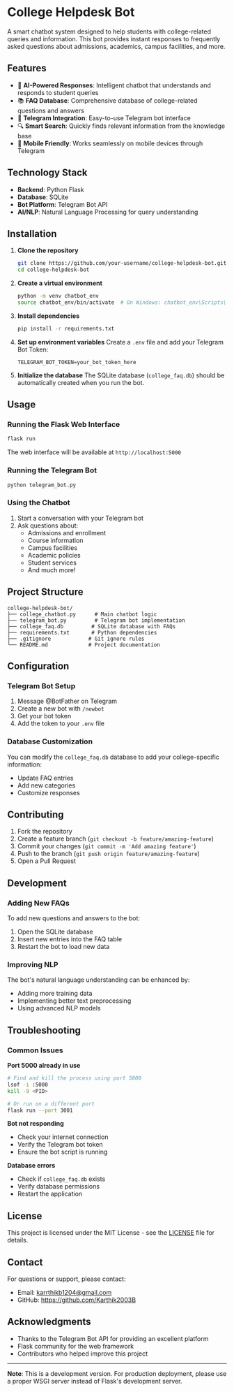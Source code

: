 # College Helpdesk Bot

A smart chatbot system designed to help students with college-related queries and information. This bot provides instant responses to frequently asked questions about admissions, academics, campus facilities, and more.

## Features

- 🤖 **AI-Powered Responses**: Intelligent chatbot that understands and responds to student queries
- 📚 **FAQ Database**: Comprehensive database of college-related questions and answers
- 💬 **Telegram Integration**: Easy-to-use Telegram bot interface
- 🔍 **Smart Search**: Quickly finds relevant information from the knowledge base
- 📱 **Mobile Friendly**: Works seamlessly on mobile devices through Telegram

## Technology Stack

- **Backend**: Python Flask
- **Database**: SQLite
- **Bot Platform**: Telegram Bot API
- **AI/NLP**: Natural Language Processing for query understanding

## Installation

1. **Clone the repository**
   ```bash
   git clone https://github.com/your-username/college-helpdesk-bot.git
   cd college-helpdesk-bot
   ```

2. **Create a virtual environment**
   ```bash
   python -m venv chatbot_env
   source chatbot_env/bin/activate  # On Windows: chatbot_env\Scripts\activate
   ```

3. **Install dependencies**
   ```bash
   pip install -r requirements.txt
   ```

4. **Set up environment variables**
   Create a `.env` file and add your Telegram Bot Token:
   ```
   TELEGRAM_BOT_TOKEN=your_bot_token_here
   ```

5. **Initialize the database**
   The SQLite database (`college_faq.db`) should be automatically created when you run the bot.

## Usage

### Running the Flask Web Interface
```bash
flask run
```
The web interface will be available at `http://localhost:5000`

### Running the Telegram Bot
```bash
python telegram_bot.py
```

### Using the Chatbot
1. Start a conversation with your Telegram bot
2. Ask questions about:
   - Admissions and enrollment
   - Course information
   - Campus facilities
   - Academic policies
   - Student services
   - And much more!

## Project Structure

```
college-helpdesk-bot/
├── college_chatbot.py      # Main chatbot logic
├── telegram_bot.py         # Telegram bot implementation
├── college_faq.db         # SQLite database with FAQs
├── requirements.txt       # Python dependencies
├── .gitignore            # Git ignore rules
└── README.md             # Project documentation
```

## Configuration

### Telegram Bot Setup
1. Message @BotFather on Telegram
2. Create a new bot with `/newbot`
3. Get your bot token
4. Add the token to your `.env` file

### Database Customization
You can modify the `college_faq.db` database to add your college-specific information:
- Update FAQ entries
- Add new categories
- Customize responses

## Contributing

1. Fork the repository
2. Create a feature branch (`git checkout -b feature/amazing-feature`)
3. Commit your changes (`git commit -m 'Add amazing feature'`)
4. Push to the branch (`git push origin feature/amazing-feature`)
5. Open a Pull Request

## Development

### Adding New FAQs
To add new questions and answers to the bot:
1. Open the SQLite database
2. Insert new entries into the FAQ table
3. Restart the bot to load new data

### Improving NLP
The bot's natural language understanding can be enhanced by:
- Adding more training data
- Implementing better text preprocessing
- Using advanced NLP models

## Troubleshooting

### Common Issues

**Port 5000 already in use**
```bash
# Find and kill the process using port 5000
lsof -i :5000
kill -9 <PID>

# Or run on a different port
flask run --port 3001
```

**Bot not responding**
- Check your internet connection
- Verify the Telegram bot token
- Ensure the bot script is running

**Database errors**
- Check if `college_faq.db` exists
- Verify database permissions
- Restart the application

## License

This project is licensed under the MIT License - see the [LICENSE](LICENSE) file for details.

## Contact

For questions or support, please contact:
- Email: karrthikb1204@gmail.com
- GitHub: https://github.com/Karthik2003B

## Acknowledgments

- Thanks to the Telegram Bot API for providing an excellent platform
- Flask community for the web framework
- Contributors who helped improve this project

---

**Note**: This is a development version. For production deployment, please use a proper WSGI server instead of Flask's development server.
